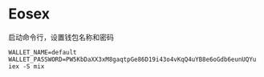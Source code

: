 # Eosex

启动命令行，设置钱包名称和密码

`WALLET_NAME=default WALLET_PASSWORD=PW5KbDaXX3xM8gaqtpGe86D19i43o4vKqQ4uYB8e6oGdb6eunUQYu iex -S mix`

